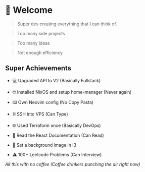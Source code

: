 # 🦸 Welcome

> Super dev creating everything that I can think of.

> Too many side projects

> Too many ideas

> Not enough efficiency 


## Super Achievements
- 💻 Upgraded API to V2 (Basically Fullstack)
  
- 🤓 Installed NixOS and setup home-manager (Never again)
  
- ⌨️ Own Neovim config (No Copy Pasta)
  
- ⛓️ SSH into VPS (Can Type)

- 🌐 Used Terraform once (Basically DevOps)
  
- 📖 Read the React Documentation (Can Read)
  
- 🍚 Set a background image in I3

- ⚠️ 100+ Leetcode Problems (Can Interview)


*All this with no coffee (Coffee drinkers punching the air right now)*
